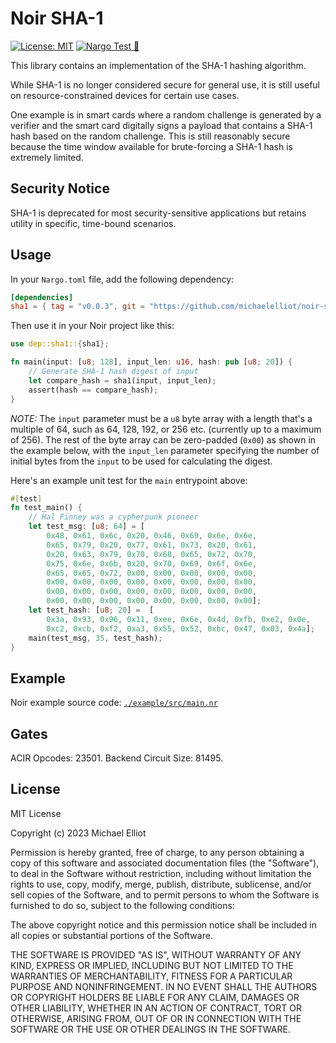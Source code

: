 # Noir SHA-1

[![License: MIT](https://img.shields.io/badge/License-MIT-yellow.svg)](https://opensource.org/licenses/MIT) [![Nargo Test 🌌](https://github.com/michaelelliot/noir-sha1/actions/workflows/test.yml/badge.svg)](https://github.com/michaelelliot/noir-sha1/actions/workflows/test.yml)

This library contains an implementation of the SHA-1 hashing algorithm.

While SHA-1 is no longer considered secure for general use, it is still useful on resource-constrained devices for certain use cases.

One example is in smart cards where a random challenge is generated by a verifier and the smart card digitally signs a payload that contains a SHA-1 hash based on the random challenge.
This is still reasonably secure because the time window available for brute-forcing a SHA-1 hash is extremely limited.

## Security Notice

SHA-1 is deprecated for most security-sensitive applications but retains utility in specific, time-bound scenarios.

## Usage

In your `Nargo.toml` file, add the following dependency:

```toml
[dependencies]
sha1 = { tag = "v0.0.3", git = "https://github.com/michaelelliot/noir-sha1", directory = "crates/noir-sha1" }
```

Then use it in your Noir project like this:

```rust
use dep::sha1::{sha1};

fn main(input: [u8; 128], input_len: u16, hash: pub [u8; 20]) {
    // Generate SHA-1 hash digest of input
    let compare_hash = sha1(input, input_len);
    assert(hash == compare_hash);
}
```

*NOTE:* The `input` parameter must be a `u8` byte array with a length that's a multiple of 64, such as 64, 128, 192, or 256 etc. (currently up to a maximum of 256).
The rest of the byte array can be zero-padded (`0x00`) as shown in the example below, with the `input_len` parameter specifying the number of initial bytes from the `input` to be used for calculating the digest.

Here's an example unit test for the `main` entrypoint above:

```rust
#[test]
fn test_main() {
    // Hal Finney was a cypherpunk pioneer
    let test_msg: [u8; 64] = [
        0x48, 0x61, 0x6c, 0x20, 0x46, 0x69, 0x6e, 0x6e,
        0x65, 0x79, 0x20, 0x77, 0x61, 0x73, 0x20, 0x61,
        0x20, 0x63, 0x79, 0x70, 0x68, 0x65, 0x72, 0x70,
        0x75, 0x6e, 0x6b, 0x20, 0x70, 0x69, 0x6f, 0x6e,
        0x65, 0x65, 0x72, 0x00, 0x00, 0x00, 0x00, 0x00,
        0x00, 0x00, 0x00, 0x00, 0x00, 0x00, 0x00, 0x00,
        0x00, 0x00, 0x00, 0x00, 0x00, 0x00, 0x00, 0x00,
        0x00, 0x00, 0x00, 0x00, 0x00, 0x00, 0x00, 0x00];
    let test_hash: [u8; 20] =  [
        0x3a, 0x93, 0x96, 0x11, 0xee, 0x6e, 0x4d, 0xfb, 0xe2, 0x0e,
        0xc2, 0xcb, 0xf2, 0xa3, 0x55, 0x52, 0xbc, 0x47, 0x03, 0x4a];
    main(test_msg, 35, test_hash);
}
```

## Example

Noir example source code: [`./example/src/main.nr`](./example/src/main.nr)

## Gates

ACIR Opcodes: 23501. Backend Circuit Size: 81495.

## License

MIT License

Copyright (c) 2023 Michael Elliot

Permission is hereby granted, free of charge, to any person obtaining a copy
of this software and associated documentation files (the "Software"), to deal
in the Software without restriction, including without limitation the rights
to use, copy, modify, merge, publish, distribute, sublicense, and/or sell
copies of the Software, and to permit persons to whom the Software is
furnished to do so, subject to the following conditions:

The above copyright notice and this permission notice shall be included in all
copies or substantial portions of the Software.

THE SOFTWARE IS PROVIDED "AS IS", WITHOUT WARRANTY OF ANY KIND, EXPRESS OR
IMPLIED, INCLUDING BUT NOT LIMITED TO THE WARRANTIES OF MERCHANTABILITY,
FITNESS FOR A PARTICULAR PURPOSE AND NONINFRINGEMENT. IN NO EVENT SHALL THE
AUTHORS OR COPYRIGHT HOLDERS BE LIABLE FOR ANY CLAIM, DAMAGES OR OTHER
LIABILITY, WHETHER IN AN ACTION OF CONTRACT, TORT OR OTHERWISE, ARISING FROM,
OUT OF OR IN CONNECTION WITH THE SOFTWARE OR THE USE OR OTHER DEALINGS IN THE
SOFTWARE.
